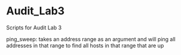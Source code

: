 # Audit_Lab3
Scripts for Audit Lab 3

ping_sweep: takes an address range as an argument and will ping all addresses in that range to find all hosts in that range that are up

